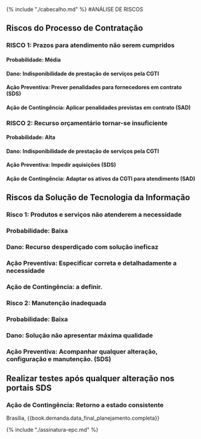 {% include "./cabecalho.md" %}
#ANÁLISE DE RISCOS
## Riscos do Processo de Contratação 
### RISCO 1: Prazos para atendimento não serem cumpridos
#### Probabilidade: Média  
#### Dano: Indisponibilidade de prestação de serviços pela CGTI  
#### Ação Preventiva: Prever penalidades para fornecedores em contrato (SDS)
#### Ação de Contingência: Aplicar penalidades previstas em contrato (SAD)

### RISCO 2: Recurso orçamentário tornar-se insuficiente
#### Probabilidade: Alta
#### Dano: Indisponibilidade de prestação de serviços pela CGTI  
#### Ação Preventiva: Impedir aquisições (SDS)
#### Ação de Contingência:  Adaptar os ativos da CGTI para atendimento (SAD)

## Riscos da Solução de Tecnologia da Informação 
### Risco 1: Produtos e serviços não atenderem a necessidade
### Probabilidade: Baixa
### Dano: Recurso desperdiçado com solução ineficaz
### Ação Preventiva: Especificar correta e detalhadamente a necessidade
### Ação de Contingência: a definir. 

### Risco 2: Manutenção inadequada
### Probabilidade: Baixa
### Dano: Solução não apresentar máxima qualidade
### Ação Preventiva: Acompanhar qualquer alteração, configuração e manutenção. (SDS)

## Realizar testes após qualquer alteração nos portais SDS
### Ação de Contingência: Retorno a estado consistente

  
  
    
Brasília, {{book.demanda.data_final_planejamento.completa}}  
  
  
  
{% include "./assinatura-epc.md" %}
